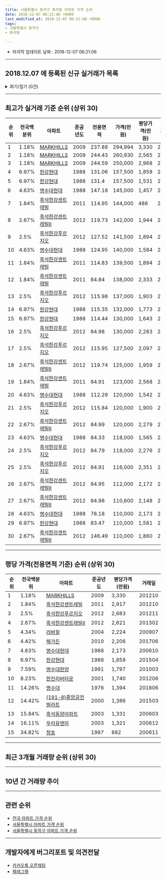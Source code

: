 ```yaml
---
title: 서울특별시 동작구 흑석동 아파트 가격 순위
date: 2018-12-07 06:21:06 +0900
last_modified_at: 2018-12-07 06:21:06 +0900
tags:
- 서울특별시 동작구
- 흑석동

---
```


* 마지막 업데이트 날짜 : 2018-12-07 06:21:06

---

## 2018.12.07 에 등록된 신규 실거래가 목록

<details>
<summary>펴기/접기 (0건)</summary>
<div markdown="1">

|아파트|전국백분위|준공년도|전용면적|가격(만원)|평당가격(만원)|거래일|
|---|---|---|---|---|---|---|
|없음|||||||


</div>
</details>

---

## 최고가 실거래 기준 순위 (상위 30)


|순위|전국백분위|아파트|준공년도|전용면적|가격(만원)|평당가격(만원)|거래일|
|---|---|---|---|---|---|---|---|
|1|1.18%|[MARKHILLS](https://search.naver.com/search.naver?query=%EC%84%9C%EC%9A%B8%ED%8A%B9%EB%B3%84%EC%8B%9C+%EB%8F%99%EC%9E%91%EA%B5%AC+%ED%9D%91%EC%84%9D%EB%8F%99+MARKHILLS)|2009|237.88|294,994|3,330|201210|
|2|1.18%|[MARKHILLS](https://search.naver.com/search.naver?query=%EC%84%9C%EC%9A%B8%ED%8A%B9%EB%B3%84%EC%8B%9C+%EB%8F%99%EC%9E%91%EA%B5%AC+%ED%9D%91%EC%84%9D%EB%8F%99+MARKHILLS)|2009|244.43|260,930|2,565|201401|
|3|1.18%|[MARKHILLS](https://search.naver.com/search.naver?query=%EC%84%9C%EC%9A%B8%ED%8A%B9%EB%B3%84%EC%8B%9C+%EB%8F%99%EC%9E%91%EA%B5%AC+%ED%9D%91%EC%84%9D%EB%8F%99+MARKHILLS)|2009|244.59|250,000|2,968|201112|
|4|6.97%|[한강현대](https://search.naver.com/search.naver?query=%EC%84%9C%EC%9A%B8%ED%8A%B9%EB%B3%84%EC%8B%9C+%EB%8F%99%EC%9E%91%EA%B5%AC+%ED%9D%91%EC%84%9D%EB%8F%99+%ED%95%9C%EA%B0%95%ED%98%84%EB%8C%80)|1988|131.06|157,500|1,858|201504|
|5|6.97%|[한강현대](https://search.naver.com/search.naver?query=%EC%84%9C%EC%9A%B8%ED%8A%B9%EB%B3%84%EC%8B%9C+%EB%8F%99%EC%9E%91%EA%B5%AC+%ED%9D%91%EC%84%9D%EB%8F%99+%ED%95%9C%EA%B0%95%ED%98%84%EB%8C%80)|1988|131.4|157,500|1,531|200601|
|6|4.63%|[명수대현대](https://search.naver.com/search.naver?query=%EC%84%9C%EC%9A%B8%ED%8A%B9%EB%B3%84%EC%8B%9C+%EB%8F%99%EC%9E%91%EA%B5%AC+%ED%9D%91%EC%84%9D%EB%8F%99+%EB%AA%85%EC%88%98%EB%8C%80%ED%98%84%EB%8C%80)|1988|147.18|145,000|1,457|201303|
|7|1.84%|[흑석한강센트레빌](https://search.naver.com/search.naver?query=%EC%84%9C%EC%9A%B8%ED%8A%B9%EB%B3%84%EC%8B%9C+%EB%8F%99%EC%9E%91%EA%B5%AC+%ED%9D%91%EC%84%9D%EB%8F%99+%ED%9D%91%EC%84%9D%ED%95%9C%EA%B0%95%EC%84%BC%ED%8A%B8%EB%A0%88%EB%B9%8C)|2011|114.95|144,000|486|201112|
|8|2.67%|[흑석한강센트레빌Ⅱ](https://search.naver.com/search.naver?query=%EC%84%9C%EC%9A%B8%ED%8A%B9%EB%B3%84%EC%8B%9C+%EB%8F%99%EC%9E%91%EA%B5%AC+%ED%9D%91%EC%84%9D%EB%8F%99+%ED%9D%91%EC%84%9D%ED%95%9C%EA%B0%95%EC%84%BC%ED%8A%B8%EB%A0%88%EB%B9%8C%E2%85%A1)|2012|119.73|142,000|1,944|201309|
|9|2.5%|[흑석한강푸르지오](https://search.naver.com/search.naver?query=%EC%84%9C%EC%9A%B8%ED%8A%B9%EB%B3%84%EC%8B%9C+%EB%8F%99%EC%9E%91%EA%B5%AC+%ED%9D%91%EC%84%9D%EB%8F%99+%ED%9D%91%EC%84%9D%ED%95%9C%EA%B0%95%ED%91%B8%EB%A5%B4%EC%A7%80%EC%98%A4)|2012|127.52|141,500|1,894|201211|
|10|4.63%|[명수대현대](https://search.naver.com/search.naver?query=%EC%84%9C%EC%9A%B8%ED%8A%B9%EB%B3%84%EC%8B%9C+%EB%8F%99%EC%9E%91%EA%B5%AC+%ED%9D%91%EC%84%9D%EB%8F%99+%EB%AA%85%EC%88%98%EB%8C%80%ED%98%84%EB%8C%80)|1988|124.95|140,000|1,584|200601|
|11|1.84%|[흑석한강센트레빌](https://search.naver.com/search.naver?query=%EC%84%9C%EC%9A%B8%ED%8A%B9%EB%B3%84%EC%8B%9C+%EB%8F%99%EC%9E%91%EA%B5%AC+%ED%9D%91%EC%84%9D%EB%8F%99+%ED%9D%91%EC%84%9D%ED%95%9C%EA%B0%95%EC%84%BC%ED%8A%B8%EB%A0%88%EB%B9%8C)|2011|114.83|139,500|1,894|201306|
|12|1.84%|[흑석한강센트레빌](https://search.naver.com/search.naver?query=%EC%84%9C%EC%9A%B8%ED%8A%B9%EB%B3%84%EC%8B%9C+%EB%8F%99%EC%9E%91%EA%B5%AC+%ED%9D%91%EC%84%9D%EB%8F%99+%ED%9D%91%EC%84%9D%ED%95%9C%EA%B0%95%EC%84%BC%ED%8A%B8%EB%A0%88%EB%B9%8C)|2011|84.84|138,000|2,333|201507|
|13|2.5%|[흑석한강푸르지오](https://search.naver.com/search.naver?query=%EC%84%9C%EC%9A%B8%ED%8A%B9%EB%B3%84%EC%8B%9C+%EB%8F%99%EC%9E%91%EA%B5%AC+%ED%9D%91%EC%84%9D%EB%8F%99+%ED%9D%91%EC%84%9D%ED%95%9C%EA%B0%95%ED%91%B8%EB%A5%B4%EC%A7%80%EC%98%A4)|2012|115.98|137,000|1,903|201210|
|14|6.97%|[한강현대](https://search.naver.com/search.naver?query=%EC%84%9C%EC%9A%B8%ED%8A%B9%EB%B3%84%EC%8B%9C+%EB%8F%99%EC%9E%91%EA%B5%AC+%ED%9D%91%EC%84%9D%EB%8F%99+%ED%95%9C%EA%B0%95%ED%98%84%EB%8C%80)|1988|115.35|132,000|1,773|201312|
|15|6.97%|[한강현대](https://search.naver.com/search.naver?query=%EC%84%9C%EC%9A%B8%ED%8A%B9%EB%B3%84%EC%8B%9C+%EB%8F%99%EC%9E%91%EA%B5%AC+%ED%9D%91%EC%84%9D%EB%8F%99+%ED%95%9C%EA%B0%95%ED%98%84%EB%8C%80)|1988|114.44|130,000|1,643|201308|
|16|2.5%|[흑석한강푸르지오](https://search.naver.com/search.naver?query=%EC%84%9C%EC%9A%B8%ED%8A%B9%EB%B3%84%EC%8B%9C+%EB%8F%99%EC%9E%91%EA%B5%AC+%ED%9D%91%EC%84%9D%EB%8F%99+%ED%9D%91%EC%84%9D%ED%95%9C%EA%B0%95%ED%91%B8%EB%A5%B4%EC%A7%80%EC%98%A4)|2012|84.98|130,000|2,283|201209|
|17|2.5%|[흑석한강푸르지오](https://search.naver.com/search.naver?query=%EC%84%9C%EC%9A%B8%ED%8A%B9%EB%B3%84%EC%8B%9C+%EB%8F%99%EC%9E%91%EA%B5%AC+%ED%9D%91%EC%84%9D%EB%8F%99+%ED%9D%91%EC%84%9D%ED%95%9C%EA%B0%95%ED%91%B8%EB%A5%B4%EC%A7%80%EC%98%A4)|2012|115.95|127,500|2,097|201210|
|18|2.67%|[흑석한강센트레빌Ⅱ](https://search.naver.com/search.naver?query=%EC%84%9C%EC%9A%B8%ED%8A%B9%EB%B3%84%EC%8B%9C+%EB%8F%99%EC%9E%91%EA%B5%AC+%ED%9D%91%EC%84%9D%EB%8F%99+%ED%9D%91%EC%84%9D%ED%95%9C%EA%B0%95%EC%84%BC%ED%8A%B8%EB%A0%88%EB%B9%8C%E2%85%A1)|2012|119.74|125,000|1,959|201310|
|19|1.84%|[흑석한강센트레빌](https://search.naver.com/search.naver?query=%EC%84%9C%EC%9A%B8%ED%8A%B9%EB%B3%84%EC%8B%9C+%EB%8F%99%EC%9E%91%EA%B5%AC+%ED%9D%91%EC%84%9D%EB%8F%99+%ED%9D%91%EC%84%9D%ED%95%9C%EA%B0%95%EC%84%BC%ED%8A%B8%EB%A0%88%EB%B9%8C)|2011|84.91|123,000|2,568|201212|
|20|4.63%|[명수대현대](https://search.naver.com/search.naver?query=%EC%84%9C%EC%9A%B8%ED%8A%B9%EB%B3%84%EC%8B%9C+%EB%8F%99%EC%9E%91%EA%B5%AC+%ED%9D%91%EC%84%9D%EB%8F%99+%EB%AA%85%EC%88%98%EB%8C%80%ED%98%84%EB%8C%80)|1988|112.29|120,000|1,542|200601|
|21|2.5%|[흑석한강푸르지오](https://search.naver.com/search.naver?query=%EC%84%9C%EC%9A%B8%ED%8A%B9%EB%B3%84%EC%8B%9C+%EB%8F%99%EC%9E%91%EA%B5%AC+%ED%9D%91%EC%84%9D%EB%8F%99+%ED%9D%91%EC%84%9D%ED%95%9C%EA%B0%95%ED%91%B8%EB%A5%B4%EC%A7%80%EC%98%A4)|2012|115.84|120,000|1,900|201211|
|22|2.67%|[흑석한강센트레빌Ⅱ](https://search.naver.com/search.naver?query=%EC%84%9C%EC%9A%B8%ED%8A%B9%EB%B3%84%EC%8B%9C+%EB%8F%99%EC%9E%91%EA%B5%AC+%ED%9D%91%EC%84%9D%EB%8F%99+%ED%9D%91%EC%84%9D%ED%95%9C%EA%B0%95%EC%84%BC%ED%8A%B8%EB%A0%88%EB%B9%8C%E2%85%A1)|2012|84.99|120,000|2,279|201309|
|23|4.63%|[명수대현대](https://search.naver.com/search.naver?query=%EC%84%9C%EC%9A%B8%ED%8A%B9%EB%B3%84%EC%8B%9C+%EB%8F%99%EC%9E%91%EA%B5%AC+%ED%9D%91%EC%84%9D%EB%8F%99+%EB%AA%85%EC%88%98%EB%8C%80%ED%98%84%EB%8C%80)|1988|84.33|118,000|1,565|200601|
|24|2.5%|[흑석한강푸르지오](https://search.naver.com/search.naver?query=%EC%84%9C%EC%9A%B8%ED%8A%B9%EB%B3%84%EC%8B%9C+%EB%8F%99%EC%9E%91%EA%B5%AC+%ED%9D%91%EC%84%9D%EB%8F%99+%ED%9D%91%EC%84%9D%ED%95%9C%EA%B0%95%ED%91%B8%EB%A5%B4%EC%A7%80%EC%98%A4)|2012|84.79|118,000|2,276|201301|
|25|2.5%|[흑석한강푸르지오](https://search.naver.com/search.naver?query=%EC%84%9C%EC%9A%B8%ED%8A%B9%EB%B3%84%EC%8B%9C+%EB%8F%99%EC%9E%91%EA%B5%AC+%ED%9D%91%EC%84%9D%EB%8F%99+%ED%9D%91%EC%84%9D%ED%95%9C%EA%B0%95%ED%91%B8%EB%A5%B4%EC%A7%80%EC%98%A4)|2012|84.91|116,000|2,351|201305|
|26|2.67%|[흑석한강센트레빌Ⅱ](https://search.naver.com/search.naver?query=%EC%84%9C%EC%9A%B8%ED%8A%B9%EB%B3%84%EC%8B%9C+%EB%8F%99%EC%9E%91%EA%B5%AC+%ED%9D%91%EC%84%9D%EB%8F%99+%ED%9D%91%EC%84%9D%ED%95%9C%EA%B0%95%EC%84%BC%ED%8A%B8%EB%A0%88%EB%B9%8C%E2%85%A1)|2012|84.95|112,000|2,172|201309|
|27|2.67%|[흑석한강센트레빌Ⅱ](https://search.naver.com/search.naver?query=%EC%84%9C%EC%9A%B8%ED%8A%B9%EB%B3%84%EC%8B%9C+%EB%8F%99%EC%9E%91%EA%B5%AC+%ED%9D%91%EC%84%9D%EB%8F%99+%ED%9D%91%EC%84%9D%ED%95%9C%EA%B0%95%EC%84%BC%ED%8A%B8%EB%A0%88%EB%B9%8C%E2%85%A1)|2012|84.98|110,600|2,148|201309|
|28|4.63%|[명수대현대](https://search.naver.com/search.naver?query=%EC%84%9C%EC%9A%B8%ED%8A%B9%EB%B3%84%EC%8B%9C+%EB%8F%99%EC%9E%91%EA%B5%AC+%ED%9D%91%EC%84%9D%EB%8F%99+%EB%AA%85%EC%88%98%EB%8C%80%ED%98%84%EB%8C%80)|1988|78.18|110,000|2,173|200610|
|29|6.97%|[한강현대](https://search.naver.com/search.naver?query=%EC%84%9C%EC%9A%B8%ED%8A%B9%EB%B3%84%EC%8B%9C+%EB%8F%99%EC%9E%91%EA%B5%AC+%ED%9D%91%EC%84%9D%EB%8F%99+%ED%95%9C%EA%B0%95%ED%98%84%EB%8C%80)|1988|83.47|110,000|1,581|200602|
|30|2.67%|[흑석한강센트레빌Ⅱ](https://search.naver.com/search.naver?query=%EC%84%9C%EC%9A%B8%ED%8A%B9%EB%B3%84%EC%8B%9C+%EB%8F%99%EC%9E%91%EA%B5%AC+%ED%9D%91%EC%84%9D%EB%8F%99+%ED%9D%91%EC%84%9D%ED%95%9C%EA%B0%95%EC%84%BC%ED%8A%B8%EB%A0%88%EB%B9%8C%E2%85%A1)|2012|146.49|110,000|1,860|201306|


---

## 평당 가격(전용면적 기준) 순위 (상위 30)


|순위|전국백분위|아파트|준공년도|평당가격(만원)|거래일|
|---|---|---|---|---|---|
|1|1.18%|[MARKHILLS](https://search.naver.com/search.naver?query=%EC%84%9C%EC%9A%B8%ED%8A%B9%EB%B3%84%EC%8B%9C+%EB%8F%99%EC%9E%91%EA%B5%AC+%ED%9D%91%EC%84%9D%EB%8F%99+MARKHILLS)|2009|3,330|201210|
|2|1.84%|[흑석한강센트레빌](https://search.naver.com/search.naver?query=%EC%84%9C%EC%9A%B8%ED%8A%B9%EB%B3%84%EC%8B%9C+%EB%8F%99%EC%9E%91%EA%B5%AC+%ED%9D%91%EC%84%9D%EB%8F%99+%ED%9D%91%EC%84%9D%ED%95%9C%EA%B0%95%EC%84%BC%ED%8A%B8%EB%A0%88%EB%B9%8C)|2011|2,917|201210|
|3|2.5%|[흑석한강푸르지오](https://search.naver.com/search.naver?query=%EC%84%9C%EC%9A%B8%ED%8A%B9%EB%B3%84%EC%8B%9C+%EB%8F%99%EC%9E%91%EA%B5%AC+%ED%9D%91%EC%84%9D%EB%8F%99+%ED%9D%91%EC%84%9D%ED%95%9C%EA%B0%95%ED%91%B8%EB%A5%B4%EC%A7%80%EC%98%A4)|2012|2,683|201211|
|4|2.67%|[흑석한강센트레빌Ⅱ](https://search.naver.com/search.naver?query=%EC%84%9C%EC%9A%B8%ED%8A%B9%EB%B3%84%EC%8B%9C+%EB%8F%99%EC%9E%91%EA%B5%AC+%ED%9D%91%EC%84%9D%EB%8F%99+%ED%9D%91%EC%84%9D%ED%95%9C%EA%B0%95%EC%84%BC%ED%8A%B8%EB%A0%88%EB%B9%8C%E2%85%A1)|2012|2,621|201302|
|5|4.34%|[리버힐](https://search.naver.com/search.naver?query=%EC%84%9C%EC%9A%B8%ED%8A%B9%EB%B3%84%EC%8B%9C+%EB%8F%99%EC%9E%91%EA%B5%AC+%ED%9D%91%EC%84%9D%EB%8F%99+%EB%A6%AC%EB%B2%84%ED%9E%90)|2004|2,224|200907|
|6|4.42%|[해가든](https://search.naver.com/search.naver?query=%EC%84%9C%EC%9A%B8%ED%8A%B9%EB%B3%84%EC%8B%9C+%EB%8F%99%EC%9E%91%EA%B5%AC+%ED%9D%91%EC%84%9D%EB%8F%99+%ED%95%B4%EA%B0%80%EB%93%A0)|2010|2,206|201706|
|7|4.63%|[명수대현대](https://search.naver.com/search.naver?query=%EC%84%9C%EC%9A%B8%ED%8A%B9%EB%B3%84%EC%8B%9C+%EB%8F%99%EC%9E%91%EA%B5%AC+%ED%9D%91%EC%84%9D%EB%8F%99+%EB%AA%85%EC%88%98%EB%8C%80%ED%98%84%EB%8C%80)|1988|2,173|200610|
|8|6.97%|[한강현대](https://search.naver.com/search.naver?query=%EC%84%9C%EC%9A%B8%ED%8A%B9%EB%B3%84%EC%8B%9C+%EB%8F%99%EC%9E%91%EA%B5%AC+%ED%9D%91%EC%84%9D%EB%8F%99+%ED%95%9C%EA%B0%95%ED%98%84%EB%8C%80)|1988|1,858|201504|
|9|7.59%|[명수대한양](https://search.naver.com/search.naver?query=%EC%84%9C%EC%9A%B8%ED%8A%B9%EB%B3%84%EC%8B%9C+%EB%8F%99%EC%9E%91%EA%B5%AC+%ED%9D%91%EC%84%9D%EB%8F%99+%EB%AA%85%EC%88%98%EB%8C%80%ED%95%9C%EC%96%91)|1991|1,797|201003|
|10|8.23%|[한진리버타운](https://search.naver.com/search.naver?query=%EC%84%9C%EC%9A%B8%ED%8A%B9%EB%B3%84%EC%8B%9C+%EB%8F%99%EC%9E%91%EA%B5%AC+%ED%9D%91%EC%84%9D%EB%8F%99+%ED%95%9C%EC%A7%84%EB%A6%AC%EB%B2%84%ED%83%80%EC%9A%B4)|2001|1,740|201206|
|11|14.26%|[명수대](https://search.naver.com/search.naver?query=%EC%84%9C%EC%9A%B8%ED%8A%B9%EB%B3%84%EC%8B%9C+%EB%8F%99%EC%9E%91%EA%B5%AC+%ED%9D%91%EC%84%9D%EB%8F%99+%EB%AA%85%EC%88%98%EB%8C%80)|1976|1,394|201806|
|12|14.42%|[(191-8)중앙궁전빌라트](https://search.naver.com/search.naver?query=%EC%84%9C%EC%9A%B8%ED%8A%B9%EB%B3%84%EC%8B%9C+%EB%8F%99%EC%9E%91%EA%B5%AC+%ED%9D%91%EC%84%9D%EB%8F%99+%28191-8%29%EC%A4%91%EC%95%99%EA%B6%81%EC%A0%84%EB%B9%8C%EB%9D%BC%ED%8A%B8)|2000|1,386|201503|
|13|15.84%|[흑석동양아파트](https://search.naver.com/search.naver?query=%EC%84%9C%EC%9A%B8%ED%8A%B9%EB%B3%84%EC%8B%9C+%EB%8F%99%EC%9E%91%EA%B5%AC+%ED%9D%91%EC%84%9D%EB%8F%99+%ED%9D%91%EC%84%9D%EB%8F%99%EC%96%91%EC%95%84%ED%8C%8C%ED%8A%B8)|2003|1,331|200603|
|14|16.11%|[우리유앤미](https://search.naver.com/search.naver?query=%EC%84%9C%EC%9A%B8%ED%8A%B9%EB%B3%84%EC%8B%9C+%EB%8F%99%EC%9E%91%EA%B5%AC+%ED%9D%91%EC%84%9D%EB%8F%99+%EC%9A%B0%EB%A6%AC%EC%9C%A0%EC%95%A4%EB%AF%B8)|2003|1,321|200612|
|15|34.82%|[청호](https://search.naver.com/search.naver?query=%EC%84%9C%EC%9A%B8%ED%8A%B9%EB%B3%84%EC%8B%9C+%EB%8F%99%EC%9E%91%EA%B5%AC+%ED%9D%91%EC%84%9D%EB%8F%99+%EC%B2%AD%ED%98%B8)|1997|882|200611|


---

## 최근 3개월 거래량 순위 (상위 30)


<div style="width:100%;">
    <canvas id="deal_count_ranking" height="250"></canvas>
</div>


<script>
new Chart(document.getElementById("deal_count_ranking"), {
    type: 'horizontalBar',
    data: {
        labels: ['흑석동양아파트', '명수대현대', '한강현대', '청호', '한진리버타운'],
        datasets: [{
            label: '실거래 수',
            data: [2, 1, 1, 1, 1],
            borderColor: "rgba(255, 0, 128, 1)",
            backgroundColor: "rgba(255, 0, 128, 0.5)",
            fill: false,
        }]
    },
    options: {
        responsive: true,
        title: {
            display: true,
            text: '최근 3개월 거래량 순위'
        },
        tooltips: {
            mode: 'index',
            intersect: false,
            callbacks: {
                title: function(tooltipItems, data) {
                    return "실거래 수:";
                },
                label: function(tooltipItem, data) {
                    return data.labels[tooltipItem.index] + ": " + tooltipItem.xLabel;
                }
            }
        },
        hover: {
            mode: 'nearest',
            intersect: true
        },
        scales: {
            xAxes: [{
                display: true,
                scaleLabel: {
                    display: true,
                    labelString: '실거래 수'
                },
                ticks: {
                    suggestedMin: 0,
                }
            }],
            yAxes: [{
                display: true,
                ticks: {
                    autoSkip: false,
                    callback: function(value, index, values) {
                        if (value.length > 15)
                            return value.substr(0, 13) + "...";
                        else
                            return value;
                    }
                },
                scaleLabel: {
                    display: false,
                }
            }]
        }
    }
});

</script>


---

## 10년 간 거래량 추이


<div style="width:100%;">
    <canvas id="deal_progress" height="250"></canvas>
</div>

<script>
new Chart(document.getElementById("deal_progress"), {
    type: 'line',
    data: {
        labels: ['200812','200901','200902','200903','200904','200905','200906','200907','200908','200909','200910','200911','200912','201001','201002','201003','201004','201005','201006','201007','201008','201009','201010','201011','201012','201101','201102','201103','201104','201105','201106','201107','201108','201109','201110','201111','201112','201201','201202','201203','201204','201205','201206','201207','201208','201209','201210','201211','201212','201301','201302','201303','201304','201305','201306','201307','201308','201309','201310','201311','201312','201401','201402','201403','201404','201405','201406','201407','201408','201409','201410','201411','201412','201501','201502','201503','201504','201505','201506','201507','201508','201509','201510','201511','201512','201601','201602','201603','201604','201605','201606','201607','201608','201609','201610','201611','201612','201701','201702','201703','201704','201705','201706','201707','201708','201709','201710','201711','201712','201801','201802','201803','201804','201805','201806','201807','201808','201809','201810','201811','201812'],
        datasets: [{
            label: '실거래 수',
            pointRadius: 1,
            data: [0, 6, 5, 9, 10, 19, 22, 26, 12, 10, 8, 4, 9, 9, 9, 12, 4, 3, 2, 5, 3, 3, 5, 17, 16, 10, 13, 9, 6, 8, 4, 10, 14, 3, 8, 9, 8, 8, 6, 6, 5, 8, 4, 1, 8, 5, 22, 27, 33, 16, 24, 33, 37, 26, 19, 9, 18, 36, 28, 13, 26, 34, 60, 36, 17, 28, 23, 16, 33, 32, 27, 23, 20, 30, 37, 51, 40, 41, 41, 47, 24, 27, 31, 31, 13, 33, 21, 37, 47, 53, 84, 76, 54, 50, 58, 28, 15, 15, 22, 43, 59, 65, 51, 59, 19, 23, 29, 23, 45, 44, 33, 15, 8, 18, 14, 16, 61, 16, 5, 1, 0],
            borderColor: "rgba(255, 201, 14, 1)",
            backgroundColor: "rgba(255, 201, 14, 0.5)",
            fill: true,
        }]
    },
    options: {
        responsive: true,
        title: {
            display: true,
            text: '10년간 거래량 추이'
        },
        tooltips: {
            mode: 'index',
            intersect: false,
        },
        hover: {
            mode: 'nearest',
            intersect: true
        },
        scales: {
            xAxes: [{
                display: true,
                scaleLabel: {
                    display: true,
                    labelString: '년/월'
                }
            }],
            yAxes: [{
                display: true,
                ticks: {
                    suggestedMin: 0,
                },
                scaleLabel: {
                    display: true,
                    labelString: '실거래 수'
                }
            }]
        }
    }
});

</script>


---

## 관련 순위

- [전국 아파트 가격 순위](https://inasie.github.io/apt-ranking/전국)
- [서울특별시 아파트 가격 순위](https://inasie.github.io/apt-ranking/서울특별시)
- [서울특별시 동작구 아파트 가격 순위](https://inasie.github.io/apt-ranking/서울특별시-동작구)


---

## 개발자에게 버그리포트 및 의견전달

- [카카오톡 오픈채팅](https://open.kakao.com/o/gLJUAP4)
- [텔레그램](https://t.me/inasie)

